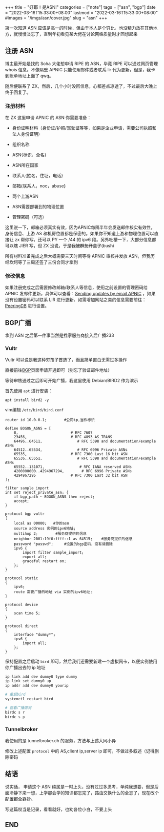 +++
title = "好耶！是ASN!"
categories = ["note"]
tags = ["asn", "bgp"]
date = "2022-03-16T15:33:00+08:00"
lastmod = "2022-03-16T15:33:00+08:00"
#images = "/imgs/asn/cover.jpg"
slug = "asn"
+++

第一次知道 ASN 应该是高一的时候，但由于本人是个穷比，也没精力放在其他地方，就慢慢淡忘了，直到年初看见某大佬在讨论网络质量时才回想起来

<!--more-->

## 注册 ASN

博主最开始是找的 Soha 大佬想申请 RIPE 的 ASN，毕竟 RIPE 可以通过网页管理 whois 信息，不像隔壁 APNIC 只能使用邮件或者联系 lir 代为更新，但是，我卡到账单地址上面了 qwq。

随后便联系了 ZX，然后，几个小时没回信息，心都差点凉透了，不过最后大晚上终于回复了。

### 注册材料

在 ZX 这里申请 APNIC 的 ASN 你需要准备：

- 身份证明材料（身份证/护照/驾驶证等等，如果是企业申请，需要公司执照和法人身份证明）

- 组织名称

- ASN{标识，全名}

- ASN所在国家

- 联系人{姓名，住址，电话}

- 邮箱{联系人，noc，abuse}

- 两个上游ASN

- ASN需要部署到的物理位置

- 管理密码（可选）

这里说一下，邮箱必须真实有效，因为APNIC每隔半年会发送邮件核实有效性，身份信息、上游 AS 和机房位置都是保密的，如果你不知道上游和物理位置可以直接让 zx 帮你写，还可以 PY 一个 /44 的 ipv6 段。另外吐槽一下，大部分信息都可以瞎 JIER 写，但 ZX 没说，于是~~我被群友开盒了~~(bushi

所有材料准备完成之后大概需要三天时间等待 APNIC 审核并发放 ASN，但我历经坎坷等了三周还签了三份合同才拿到

### 修改信息

如果注册完成之后需要修改邮箱/联系人等信息，使用之前设置的管理密码给 APNIC 发邮件更新，具体可以查看：[Sending updates by email APNIC](https://www.apnic.net/manage-ip/using-whois/updating-whois/objects/email-updates/) ，如果没有设置密码可以联系 LIR 进行更新。如需增加网站之类的信息需要前往： [PeeringDB](https://www.peeringdb.com/) 进行设置。

## BGP广播

拿到 ASN 之后第一件事当然是找家服务商接入后广播233

### Vultr

Vultr 可以说是我这种穷孩子首选了，而且简单直白无需过多操作

直接前往[BGP](https://my.vultr.com/bgp/)页面申请开通即可（别忘了验证邮件地址）

等待审核通过之后即可开始广播，我这里使用 Debian/BIRD2 作为演示

首先使用 `apt` 进行安装：

```shell
apt install bird2 -y
```

vim编辑 `/etc/bird/bird.conf`

```config
router id 10.0.0.1;        #公网ip,当作标识

define BOGON_ASNS = [
    0,                        # RFC 7607
    23456,                    # RFC 4893 AS_TRANS
    64496..64511,                # RFC 5398 and documentation/example ASNs
    64512..65534,                # RFC 6996 Private ASNs
    65535,                    # RFC 7300 Last 16 bit ASN
    65536..65551,                # RFC 5398 and documentation/example ASNs
    65552..131071,                # RFC IANA reserved ASNs
    4200000000..4294967294,        # RFC 6996 Private ASNs
    4294967295                # RFC 7300 Last 32 bit ASN
];

filter sample_import
int set reject_private_asn; {
    if bgp_path ~ BOGON_ASNS then reject;
    accept;
}

protocol bgp vultr
{
    local as 00000;   #你的asn
    source address 实例的ipv6地址;
    multihop 2;        #服务商提供的信息
    neighbor 2001:19f0:ffff::1 as 64515;    #服务商提供的信息
    password "passwd";     #设置的bgp密码，没有请删除
    ipv6 {
        import filter sample_import;
        export all;
        graceful restart on;
    };
}

protocol static
{
    ipv6;
    route 需要广播的地址 via 实例的ipv6地址;
}

protocol device
{
    scan time 5;
}

protocol direct
{
    interface "dummy*";
    ipv6 {
        import all;
    };
}
```

保持配置之后启动 `bird` 即可，然后我们还需要新建一个虚拟网卡，以便实例使用你广播出去的 ip 地址

```bash
ip link add dev dummy0 type dummy
ip link set dummy0 up
ip addr add dev dummy0 yourip

# 重启bird
systemctl restart bird

# 查看广播情况
birdc s r
birdc s p
```

### Tunnelbroker

我使用的是 tunnelbroker.ch 的服务，方法与上述大同小异

修改上述配置 `protocol` 中的 AS,client ip,server ip 即可，不做过多叙述（记得删除密码

## 结语

说实话， 申请这个 ASN 纯属是一时上头，没有过过多思考，单纯我想要，但是后面冷静下来一想，上学那会学的知识都忘完了，路由交换什么的全忘了，现在改个配置都全靠抄。

写这篇权当是记录，看看就好，也劝各位小白，不要上头

## END
